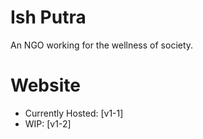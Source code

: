 # Ish Putra
An NGO working for the wellness of society.

# Website
* Currently Hosted: [v1-1]
* WIP: [v1-2]
